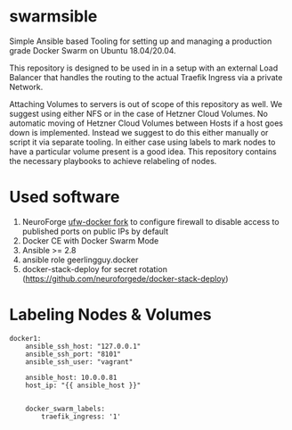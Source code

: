# swarmsible

Simple Ansible based Tooling for setting up and managing a production grade Docker Swarm on Ubuntu 18.04/20.04.

This repository is designed to be used in in a setup with an external Load Balancer that handles the routing
to the actual Traefik Ingress via a private Network.

Attaching Volumes to servers is out of scope of this repository as well. We suggest using either NFS
or in the case of Hetzner Cloud Volumes. No automatic moving of Hetzner Cloud Volumes between Hosts if a host goes down is
implemented. Instead we suggest to do this either manually or script it via separate tooling. In either case
using labels to mark nodes to have a particular volume present is a good idea. This repository contains the necessary
playbooks to achieve relabeling of nodes.

# Used software

1. NeuroForge [ufw-docker fork](https://github.com/neuroforgede/ufw-docker) to configure firewall to disable access to published ports on public IPs by default
2. Docker CE with Docker Swarm Mode
3. Ansible >= 2.8
4. ansible role geerlingguy.docker
5. docker-stack-deploy for secret rotation (https://github.com/neuroforgede/docker-stack-deploy)

# Labeling Nodes & Volumes

```
docker1:
    ansible_ssh_host: "127.0.0.1"
    ansible_ssh_port: "8101"
    ansible_ssh_user: "vagrant"

    ansible_host: 10.0.0.81
    host_ip: "{{ ansible_host }}"


    docker_swarm_labels:
        traefik_ingress: '1'
```